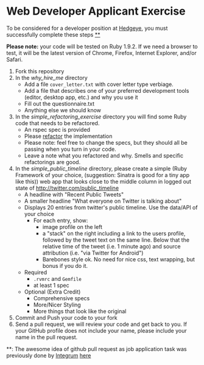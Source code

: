 # Web Developer Applicant Exercise

To be considered for a developer position at [Hedgeye](http://www2.hedgeye.com), you must successfully complete these steps [**](#footnote)

**Please note:** your code will be tested on Ruby 1.9.2.  If we need a browser to test, it will be the latest version of Chrome, Firefox, Internet Explorer, and/or Safari.

1. Fork this repository
2. In the *why_hire_me* directory
    * Add a file `cover_letter.txt` with cover letter type verbiage.
    * Add a file that describes one of your preferred development tools (editor, desktop app, etc.) and why you use it 
    * Fill out the questionnaire.txt
    * Anything else we should know
3. In the *simple_refactoring_exercise* directory you will find some Ruby code that needs to be refactored.
    * An rspec spec is provided
    * Please [refactor](http://www.refactoring.com) the implementation
    * Please note: feel free to change the specs, but they should all be passing when you turn in your code.
    * Leave a note what you refactored and why.  Smells and specific refactorings are good.
4. In the *simple_public_timeline* directory, please create a simple (Ruby Framework of your choice, (suggestion: Sinatra is good for a tiny app like this)) web app that looks close to the middle column in logged out state of http://twitter.com/public_timeline
    * A headline with "Recent Public Tweets"
    * A smaller headline "What everyone on Twitter is talking about"
    * Displays 20 entries from twitter's public timeline.  Use the data/API of your choice
        * For each entry, show:
            * image profile on the left
            * a "stack" on the right including a link to the users profile, followed by the tweet text on the same line.  Below that the relative time of the tweet (i.e. 1 minute ago) and source attribution (i.e. "via Twitter for Android")
            * Barebones style ok.  No need for nice css, text wrapping, but bonus if you do it.
    * Required
        * `.rvmrc` and `Gemfile`
        * at least 1 spec
    * Optional (Extra Credit)
        * Comprehensive specs
        * More/Nicer Styling
        * More things that look like the original
5. Commit and Push your code to your fork
6. Send a pull request, we will review your code and get back to you.  If your GitHub profile does not include your name, please include your name in the pull request.



<a name="footnote"></a>**: The awesome idea of github pull request as
job application task was previously done by [Integrum](http://integrumtech.com) [here](https://github.com/integrum/job-application)
